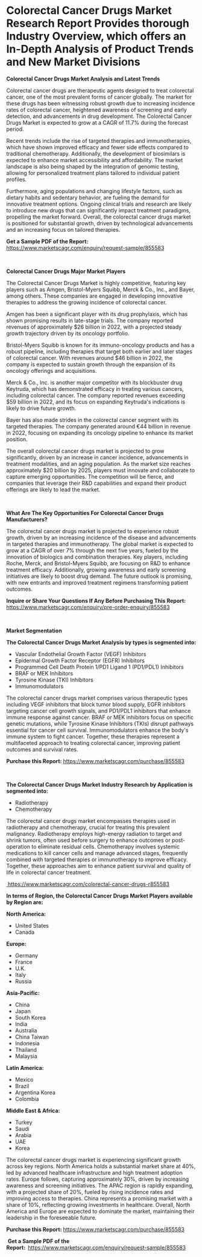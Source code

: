 <p><h1>Colorectal Cancer Drugs Market Research Report Provides thorough Industry Overview, which offers an In-Depth Analysis of Product Trends and New Market Divisions</h1></p><p><strong>Colorectal Cancer Drugs Market Analysis and Latest Trends</strong></p>
<p><p>Colorectal cancer drugs are therapeutic agents designed to treat colorectal cancer, one of the most prevalent forms of cancer globally. The market for these drugs has been witnessing robust growth due to increasing incidence rates of colorectal cancer, heightened awareness of screening and early detection, and advancements in drug development. The Colorectal Cancer Drugs Market is expected to grow at a CAGR of 11.7% during the forecast period. </p><p>Recent trends include the rise of targeted therapies and immunotherapies, which have shown improved efficacy and fewer side effects compared to traditional chemotherapy. Additionally, the development of biosimilars is expected to enhance market accessibility and affordability. The market landscape is also being shaped by the integration of genomic testing, allowing for personalized treatment plans tailored to individual patient profiles. </p><p>Furthermore, aging populations and changing lifestyle factors, such as dietary habits and sedentary behavior, are fueling the demand for innovative treatment options. Ongoing clinical trials and research are likely to introduce new drugs that can significantly impact treatment paradigms, propelling the market forward. Overall, the colorectal cancer drugs market is positioned for substantial growth, driven by technological advancements and an increasing focus on tailored therapies.</p></p>
<p><strong>Get a Sample PDF of the Report:&nbsp;</strong> <a href="https://www.marketscagr.com/enquiry/request-sample/855583?utm_campaign=3606&utm_medium=2&utm_source=Github&utm_content=ia&utm_term=19042025&utm_id=colorectal-cancer-drugs">https://www.marketscagr.com/enquiry/request-sample/855583</a></p>
<p>&nbsp;</p>
<p><strong>Colorectal Cancer Drugs Major Market Players</strong></p>
<p><p>The Colorectal Cancer Drugs Market is highly competitive, featuring key players such as Amgen, Bristol-Myers Squibb, Merck & Co., Inc., and Bayer, among others. These companies are engaged in developing innovative therapies to address the growing incidence of colorectal cancer.</p><p>Amgen has been a significant player with its drug prophylaxis, which has shown promising results in late-stage trials. The company reported revenues of approximately $26 billion in 2022, with a projected steady growth trajectory driven by its oncology portfolio.</p><p>Bristol-Myers Squibb is known for its immuno-oncology products and has a robust pipeline, including therapies that target both earlier and later stages of colorectal cancer. With revenues around $46 billion in 2022, the company is expected to sustain growth through the expansion of its oncology offerings and acquisitions.</p><p>Merck & Co., Inc. is another major competitor with its blockbuster drug Keytruda, which has demonstrated efficacy in treating various cancers, including colorectal cancer. The company reported revenues exceeding $59 billion in 2022, and its focus on expanding Keytruda's indications is likely to drive future growth.</p><p>Bayer has also made strides in the colorectal cancer segment with its targeted therapies. The company generated around €44 billion in revenue in 2022, focusing on expanding its oncology pipeline to enhance its market position.</p><p>The overall colorectal cancer drugs market is projected to grow significantly, driven by an increase in cancer incidence, advancements in treatment modalities, and an aging population. As the market size reaches approximately $20 billion by 2025, players must innovate and collaborate to capture emerging opportunities. The competition will be fierce, and companies that leverage their R&D capabilities and expand their product offerings are likely to lead the market.</p></p>
<p>&nbsp;</p>
<p><strong>What Are The Key Opportunities For Colorectal Cancer Drugs Manufacturers?</strong></p>
<p><p>The colorectal cancer drugs market is projected to experience robust growth, driven by an increasing incidence of the disease and advancements in targeted therapies and immunotherapy. The global market is expected to grow at a CAGR of over 7% through the next five years, fueled by the innovation of biologics and combination therapies. Key players, including Roche, Merck, and Bristol-Myers Squibb, are focusing on R&D to enhance treatment efficacy. Additionally, growing awareness and early screening initiatives are likely to boost drug demand. The future outlook is promising, with new entrants and improved treatment regimens transforming patient outcomes.</p></p>
<p><strong>Inquire or Share Your Questions If Any Before Purchasing This Report:</strong> <a href="https://www.marketscagr.com/enquiry/pre-order-enquiry/855583?utm_campaign=3606&utm_medium=2&utm_source=Github&utm_content=ia&utm_term=19042025&utm_id=colorectal-cancer-drugs">https://www.marketscagr.com/enquiry/pre-order-enquiry/855583</a></p>
<p>&nbsp;</p>
<p><strong>Market Segmentation</strong></p>
<p><strong>The Colorectal Cancer Drugs Market Analysis by types is segmented into:</strong></p>
<p><ul><li>Vascular Endothelial Growth Factor (VEGF) Inhibitors</li><li>Epidermal Growth Factor Receptor (EGFR) Inhibitors</li><li>Programmed Cell Death Protein 1/PD1 Ligand 1 (PD1/PDL1) Inhibitors</li><li>BRAF or MEK Inhibitors</li><li>Tyrosine Kinase (TKI) Inhibitors</li><li>Immunomodulators</li></ul></p>
<p><p>The colorectal cancer drugs market comprises various therapeutic types including VEGF inhibitors that block tumor blood supply, EGFR inhibitors targeting cancer cell growth signals, and PD1/PDL1 inhibitors that enhance immune response against cancer. BRAF or MEK inhibitors focus on specific genetic mutations, while Tyrosine Kinase Inhibitors (TKIs) disrupt pathways essential for cancer cell survival. Immunomodulators enhance the body's immune system to fight cancer. Together, these therapies represent a multifaceted approach to treating colorectal cancer, improving patient outcomes and survival rates.</p></p>
<p><strong>Purchase this Report:&nbsp;</strong><a href="https://www.marketscagr.com/purchase/855583?utm_campaign=3606&utm_medium=2&utm_source=Github&utm_content=ia&utm_term=19042025&utm_id=colorectal-cancer-drugs">https://www.marketscagr.com/purchase/855583</a></p>
<p>&nbsp;</p>
<p><strong>The Colorectal Cancer Drugs Market Industry Research by Application is segmented into:</strong></p>
<p><ul><li>Radiotherapy</li><li>Chemotherapy</li></ul></p>
<p><p>The colorectal cancer drugs market encompasses therapies used in radiotherapy and chemotherapy, crucial for treating this prevalent malignancy. Radiotherapy employs high-energy radiation to target and shrink tumors, often used before surgery to enhance outcomes or post-operation to eliminate residual cells. Chemotherapy involves systemic medications to kill cancer cells and manage advanced stages, frequently combined with targeted therapies or immunotherapy to improve efficacy. Together, these approaches aim to enhance patient survival and quality of life in colorectal cancer treatment.</p></p>
<p><a href="https://www.marketscagr.com/colorectal-cancer-drugs-r855583?utm_campaign=3606&utm_medium=2&utm_source=Github&utm_content=ia&utm_term=19042025&utm_id=colorectal-cancer-drugs">&nbsp;https://www.marketscagr.com/colorectal-cancer-drugs-r855583</a></p>
<p><strong>In terms of Region, the Colorectal Cancer Drugs Market Players available by Region are:</strong></p>
<p>
    <p> <strong> North America: </strong>
        <ul>
            <li>United States</li>
            <li>Canada</li>
        </ul>
        </p> 
    <p> <strong> Europe: </strong>
        <ul>
            <li>Germany</li>
            <li>France</li>
            <li>U.K.</li>
            <li>Italy</li>
            <li>Russia</li>
        </ul>
        </p> 
    <p> <strong> Asia-Pacific: </strong>
        <ul>
            <li>China</li>
            <li>Japan</li>
            <li>South Korea</li>
            <li>India</li>
            <li>Australia</li>
            <li>China Taiwan</li>
            <li>Indonesia</li>
            <li>Thailand</li>
            <li>Malaysia</li>
        </ul>
        </p> 
    <p> <strong> Latin America: </strong>
        <ul>
            <li>Mexico</li>
            <li>Brazil</li>
            <li>Argentina Korea</li>
            <li>Colombia</li>
        </ul>
        </p> 
    <p> <strong> Middle East & Africa: </strong>
        <ul>
            <li>Turkey</li>
            <li>Saudi</li>
            <li>Arabia</li>
            <li>UAE</li>
            <li>Korea</li>
        </ul>
    </p>
    </p>
<p><p>The colorectal cancer drugs market is experiencing significant growth across key regions. North America holds a substantial market share at 40%, led by advanced healthcare infrastructure and high treatment adoption rates. Europe follows, capturing approximately 30%, driven by increasing awareness and screening initiatives. The APAC region is rapidly expanding, with a projected share of 20%, fueled by rising incidence rates and improving access to therapies. China represents a promising market with a share of 10%, reflecting growing investments in healthcare. Overall, North America and Europe are expected to dominate the market, maintaining their leadership in the foreseeable future.</p></p>
<p><strong>Purchase this Report: </strong><a href="https://www.marketscagr.com/purchase/855583?utm_campaign=3606&utm_medium=2&utm_source=Github&utm_content=ia&utm_term=19042025&utm_id=colorectal-cancer-drugs">https://www.marketscagr.com/purchase/855583</a></p>
<p>&nbsp;<strong>Get a Sample PDF of the Report:&nbsp;&nbsp;</strong><a href="https://www.marketscagr.com/enquiry/request-sample/855583?utm_campaign=3606&utm_medium=2&utm_source=Github&utm_content=ia&utm_term=19042025&utm_id=colorectal-cancer-drugs">https://www.marketscagr.com/enquiry/request-sample/855583</a></p>
<p><strong></strong></p>
<p><p></p><p></p><p></p></p>
